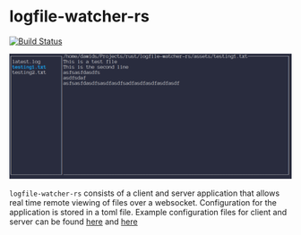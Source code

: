 # logfile-watcher-rs

 [![Build Status](https://github.com/Dawid33/logfile-watcher-rs/workflows/CI/badge.svg)](https://github.com/Dawid33/logfile-watcher-rs/actions?query=workflow%3ACI)

<img src="./assets/readme.gif" alt="Demo of logfile-watcher gif">

`logfile-watcher-rs` consists of a client and server application that allows real time remote viewing of files over a websocket. Configuration for the application is stored in a toml file. Example configuration files for client and server can be found [here](./assets/example_client_config.toml) and [here](./assets/example_server_config.toml)
